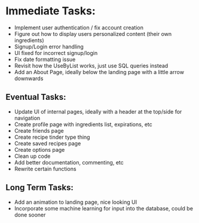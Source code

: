 # Immediate Tasks:

* Implement user authentication / fix account creation
* Figure out how to display users personalized content (their own ingredients)
* Signup/Login error handling
* UI fixed for incorrect signup/login
* Fix date formatting issue
* Revisit how the UseByList works, just use SQL queries instead
* Add an About Page, ideally below the landing page with a little arrow downwards

## Eventual Tasks:
* Update UI of internal pages, ideally with a header at the top/side for navigation
* Create profile page with ingredients list, expirations, etc
* Create friends page
* Create recipe tinder type thing
* Create saved recipes page
* Create options page
* Clean up code
* Add better documentation, commenting, etc
* Rewrite certain functions

## Long Term Tasks:
* Add an animation to landing page, nice looking UI
* Incorporate some machine learning for input into the database, could be done sooner
